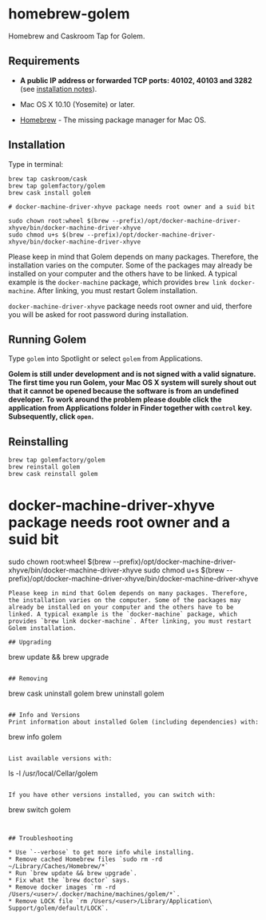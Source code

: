 homebrew-golem
=================

Homebrew and Caskroom Tap for Golem.

## Requirements
- __A public IP address or forwarded TCP ports: 40102, 40103 and 3282__ (see [installation notes](https://github.com/golemfactory/golem/wiki/Installation)).

- Mac OS X 10.10 (Yosemite) or later.

- [Homebrew](https://brew.sh/) - The missing package manager for Mac OS.

## Installation
Type in terminal:
```
brew tap caskroom/cask
brew tap golemfactory/golem
brew cask install golem

# docker-machine-driver-xhyve package needs root owner and a suid bit

sudo chown root:wheel $(brew --prefix)/opt/docker-machine-driver-xhyve/bin/docker-machine-driver-xhyve
sudo chmod u+s $(brew --prefix)/opt/docker-machine-driver-xhyve/bin/docker-machine-driver-xhyve
```
Please keep in mind that Golem depends on many packages. Therefore, the installation varies on the computer. Some of the packages may already be installed on your computer and the others have to be linked. A typical example is the `docker-machine` package, which provides `brew link docker-machine`. After linking, you must restart Golem installation.

`docker-machine-driver-xhyve` package needs root owner and uid, therfore you will be asked for root password during installation.

## Running Golem
Type `golem` into Spotlight or select `golem` from Applications.

__Golem is still under development and is not signed with a valid signature.
The first time you run Golem, your Mac OS X system will surely shout out that it cannot be opened because the software is from an undefined developer. To work around the problem please double click the application from Applications folder in Finder together with `control` key. Subsequently, click `open`.__


## Reinstalling
```
brew tap golemfactory/golem
brew reinstall golem
brew cask reinstall golem
```

# docker-machine-driver-xhyve package needs root owner and a suid bit
sudo chown root:wheel $(brew --prefix)/opt/docker-machine-driver-xhyve/bin/docker-machine-driver-xhyve
sudo chmod u+s $(brew --prefix)/opt/docker-machine-driver-xhyve/bin/docker-machine-driver-xhyve
```
Please keep in mind that Golem depends on many packages. Therefore, the installation varies on the computer. Some of the packages may already be installed on your computer and the others have to be linked. A typical example is the `docker-machine` package, which provides `brew link docker-machine`. After linking, you must restart Golem installation.

## Upgrading
```
brew update && brew upgrade
```

## Removing
```
brew cask uninstall golem
brew uninstall golem
```

## Info and Versions
Print information about installed Golem (including dependencies) with:
```
brew info golem
```

List available versions with:
```
ls -l /usr/local/Cellar/golem
```

If you have other versions installed, you can switch with:
```
brew switch golem <version>
```


## Troubleshooting

* Use `--verbose` to get more info while installing.
* Remove cached Homebrew files `sudo rm -rd ~/Library/Caches/Homebrew/*`
* Run `brew update && brew upgrade`.
* Fix what the `brew doctor` says.
* Remove docker images `rm -rd /Users/<user>/.docker/machine/machines/golem/*`.
* Remove LOCK file `rm /Users/<user>/Library/Application\ Support/golem/default/LOCK`.
